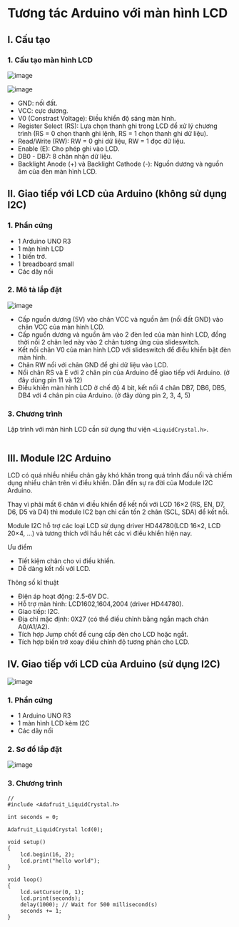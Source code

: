 # Tương tác Arduino với màn hình LCD

## I. Cấu tạo

### 1. Cấu tạo màn hình LCD

![image](https://user-images.githubusercontent.com/114990730/233759270-4bb97e18-5331-42a6-b250-bc7322ffc453.png)

![image](https://user-images.githubusercontent.com/114990730/232100003-3866e3d7-be67-47ea-afd4-c485fb473d04.png)

- GND: nối đất.
- VCC: cực dương.
- V0 (Constrast Voltage): Điều khiển độ sáng màn hình.
- Register Select (RS): Lựa chọn thanh ghi trong LCD để xử lý chương trình (RS = 0 chọn thanh ghi lệnh, RS = 1 chọn thanh ghi dữ liệu).
- Read/Write (RW): RW = 0 ghi dữ liệu, RW = 1 đọc dữ liệu.
- Enable (E): Cho phép ghi vào LCD.
- DB0 - DB7: 8 chân nhận dữ liệu.
- Backlight Anode (+) và Backlight Cathode (-): Nguồn dương và nguồn âm của đèn màn hình LCD.

## II. Giao tiếp với LCD của Arduino (không sử dụng I2C)

### 1. Phần cứng

- 1 Arduino UNO R3
- 1 màn hình LCD
- 1 biến trở.
- 1 breadboard small
- Các dây nối

### 2. Mô tả lắp đặt

![image](https://user-images.githubusercontent.com/114990730/233641689-3420ec20-ca59-4afe-81ba-8b095756578b.png)

- Cấp nguồn dương (5V) vào chân VCC và nguồn âm (nối đất GND) vào chân VCC của màn hình LCD.
- Cấp nguồn dương và nguồn âm vào 2 đèn led của màn hình LCD, đồng thời nối 2 chân led này vào 2 chân tương ứng của slideswitch.
- Kết nối chân V0 của màn hình LCD với slideswitch để điều khiển bật đèn màn hình.
- Chân RW nối với chân GND để ghi dữ liệu vào LCD.
- Nối chân RS và E với 2 chân pin của Arduino để giao tiếp với Arduino. (ở đây dùng pin 11 và 12)
- Điều khiển màn hình LCD ở chế độ 4 bit, kết nối 4 chân DB7, DB6, DB5, DB4 với 4 chân pin của Arduino. (ở đây dùng pin 2, 3, 4, 5)

### 3. Chương trình

Lập trình với màn hình LCD cần sử dụng thư viện `<LiquidCrystal.h>`.

```

```

## III. Module I2C Arduino

LCD có quá nhiều nhiều chân gây khó khăn trong quá trình đấu nối và chiếm dụng nhiều chân trên vi điều khiển. Dẫn đến sự ra đời của Module I2C Arduino.

Thay vì phải mất 6 chân vi điều khiển để kết nối với LCD 16×2 (RS, EN, D7, D6, D5 và D4) thì module IC2 bạn chỉ cần tốn 2 chân (SCL, SDA) để kết nối.

Module I2C hỗ trợ các loại LCD sử dụng driver HD44780(LCD 16×2, LCD 20×4, …) và tương thích với hầu hết các vi điều khiển hiện nay.

Ưu điểm

- Tiết kiệm chân cho vi điều khiển.
- Dễ dàng kết nối với LCD.

Thông số kĩ thuật

- Điện áp hoạt động: 2.5-6V DC.
- Hỗ trợ màn hình: LCD1602,1604,2004 (driver HD44780).
- Giao tiếp: I2C.
- Địa chỉ mặc định: 0X27 (có thể điều chỉnh bằng ngắn mạch chân A0/A1/A2).
- Tích hợp Jump chốt để cung cấp đèn cho LCD hoặc ngắt.
- Tích hợp biến trở xoay điều chỉnh độ tương phản cho LCD.

## IV. Giao tiếp với LCD của Arduino (sử dụng I2C)

![image](https://user-images.githubusercontent.com/114990730/233786247-611acf6e-51c9-435d-8eab-7bcb94acd810.png)

### 1. Phần cứng

- 1 Arduino UNO R3
- 1 màn hình LCD kèm I2C
- Các dây nối

### 2. Sơ đồ lắp đặt

![image](https://user-images.githubusercontent.com/114990730/233791014-cfacdbdb-38b1-4654-99f7-1275c1f4c6a4.png)

### 3. Chương trình

```
// 
#include <Adafruit_LiquidCrystal.h>

int seconds = 0;

Adafruit_LiquidCrystal lcd(0);

void setup()
{
    lcd.begin(16, 2);
    lcd.print("hello world");
}

void loop()
{
    lcd.setCursor(0, 1);
    lcd.print(seconds);
    delay(1000); // Wait for 500 millisecond(s)
    seconds += 1;
}
```
